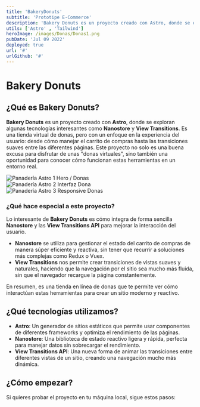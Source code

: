 ```yaml
---
title: 'BakeryDonuts'
subtitle: 'Prototipe E-Commerce'
description: 'Bakery Donuts es un proyecto creado con Astro, donde se exploran algunas tecnologías interesantes como Nanostore y View Transitions. Es una tienda virtual de donas, pero con un enfoque en la experiencia del usuario'
utils: ['Astro' , 'Tailwind']
heroImage: /images/Donas/Donas1.png
pubDate: 'Jul 09 2022'
deployed: true
url: '#'
urlGithub: '#'
---
```



# Bakery Donuts

## ¿Qué es Bakery Donuts?

**Bakery Donuts** es un proyecto creado con **Astro**, donde se exploran algunas tecnologías interesantes como **Nanostore** y **View Transitions**. Es una tienda virtual de donas, pero con un enfoque en la experiencia del usuario: desde cómo manejar el carrito de compras hasta las transiciones suaves entre las diferentes páginas. Este proyecto no solo es una buena excusa para disfrutar de unas "donas virtuales", sino también una oportunidad para conocer cómo funcionan estas herramientas en un entorno real.

<div className="grid grid-cols-1 md:grid-cols-2 md:gap-4">
  <div className="flex flex-col ">
   <div class="flex flex-col text-center">
    <img src="/images/Donas/Donas1.png" alt="Panadería Astro 1" className="w-full mx-auto object-cover shadow-lg hover:scale-105 transform transition-all  p-1 rounded-lg"/>
    <span class="-mt-7 dark:text-paragraph-dark text-paragraph-light">Hero / Donas</span>
   </div>
   <div class="flex flex-col text-center">
     <img src="/images/Donas/Donas2.png" alt="Panadería Astro 2" className=" w-full h-full object-cover shadow-lg hover:scale-105 transform transition-all  p-1 rounded-lg"/>
     <span class="-mt-7 dark:text-paragraph-dark text-paragraph-light">Interfaz Dona</span>
  </div>
  </div>
  <div className="flex flex-col overflow-hidden min-h-full mx-auto
  ">
    <img src="/images/Donas/Donas3.png" alt="Panadería Astro 3" className=" flex hover:scale-105 transform transition-all  flex-col items-center rounded-lg justify-center my-auto object-cover p-1 shadow-lg"/>
    <span class="-mt-7  dark:text-paragraph-dark text-paragraph-lighttext-nowrap text-center">Responsive Donas</span>
  </div>
</div>


### ¿Qué hace especial a este proyecto?

Lo interesante de **Bakery Donuts** es cómo integra de forma sencilla **Nanostore** y las **View Transitions API** para mejorar la interacción del usuario.

- **Nanostore** se utiliza para gestionar el estado del carrito de compras de manera súper eficiente y reactiva, sin tener que recurrir a soluciones más complejas como Redux o Vuex.
- **View Transitions** nos permite crear transiciones de vistas suaves y naturales, haciendo que la navegación por el sitio sea mucho más fluida, sin que el navegador recargue la página constantemente.

En resumen, es una tienda en línea de donas que te permite ver cómo interactúan estas herramientas para crear un sitio moderno y reactivo.

## ¿Qué tecnologías utilizamos?

- **Astro**: Un generador de sitios estáticos que permite usar componentes de diferentes frameworks y optimiza el rendimiento de las páginas.
- **Nanostore**: Una biblioteca de estado reactivo ligera y rápida, perfecta para manejar datos sin sobrecargar el rendimiento.
- **View Transitions API**: Una nueva forma de animar las transiciones entre diferentes vistas de un sitio, creando una navegación mucho más dinámica.

## ¿Cómo empezar?


Si quieres probar el proyecto en tu máquina local, sigue estos pasos:

